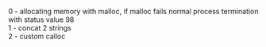 0 - allocating memory with malloc, if malloc fails normal process termination with status value 98 <br />
1 - concat 2 strings <br />
2 - custom calloc <br />
